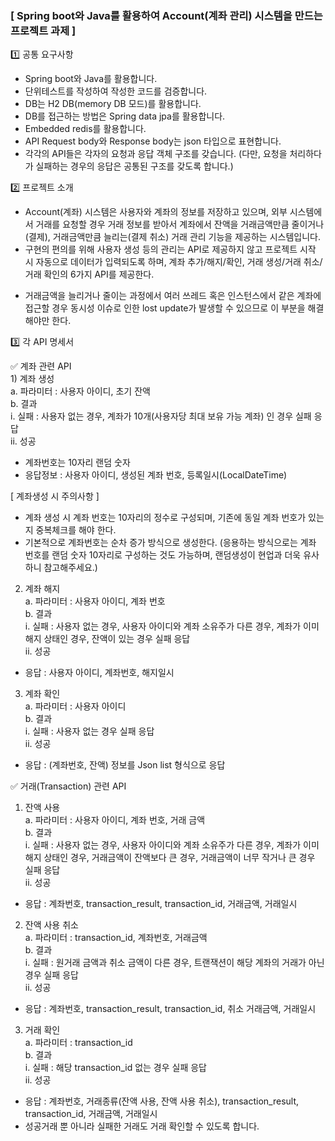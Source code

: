 ###   [ Spring boot와 Java를 활용하여 Account(계좌 관리) 시스템을 만드는 프로젝트 과제 ]

1️⃣ 공통 요구사항  
- Spring boot와 Java를 활용합니다.  
- 단위테스트를 작성하여 작성한 코드를 검증합니다.  
- DB는 H2 DB(memory DB 모드)를 활용합니다.  
- DB를 접근하는 방법은 Spring data jpa를 활용합니다.  
- Embedded redis를 활용합니다.  
- API Request body와 Response body는 json 타입으로 표현합니다.  
- 각각의 API들은 각자의 요청과 응답 객체 구조를 갖습니다. (다만, 요청을 처리하다가 실패하는 경우의 응답은 공통된 구조를 갖도록 합니다.)  
  
2️⃣ 프로젝트 소개  
- Account(계좌) 시스템은 사용자와 계좌의 정보를 저장하고 있으며, 외부 시스템에서 거래를 요청할 경우 거래 정보를 받아서 계좌에서 잔액을 거래금액만큼 줄이거나(결제), 거래금액만큼 늘리는(결제 취소) 거래 관리 기능을 제공하는 시스템입니다.  
- 구현의 편의를 위해 사용자 생성 등의 관리는 API로 제공하지 않고 프로젝트 시작 시 자동으로 데이터가 입력되도록 하며, 계좌 추가/해지/확인, 거래 생성/거래 취소/거래 확인의 6가지 API를 제공한다.  
* 거래금액을 늘리거나 줄이는 과정에서 여러 쓰레드 혹은 인스턴스에서 같은 계좌에 접근할 경우 동시성 이슈로 인한 lost update가 발생할 수 있으므로 이 부분을 해결해야만 한다.  
  
3️⃣ 각 API 명세서  
  
✅ 계좌 관련 API  
1) 계좌 생성  
a. 파라미터 : 사용자 아이디, 초기 잔액  
b. 결과  
i. 실패 : 사용자 없는 경우, 계좌가 10개(사용자당 최대 보유 가능 계좌) 인 경우 실패 응답  
ii. 성공  
- 계좌번호는 10자리 랜덤 숫자  
- 응답정보 : 사용자 아이디, 생성된 계좌 번호, 등록일시(LocalDateTime)  
  
[ 계좌생성 시 주의사항 ]  
- 계좌 생성 시 계좌 번호는 10자리의 정수로 구성되며, 기존에 동일 계좌 번호가 있는지 중복체크를 해야 한다.  
- 기본적으로 계좌번호는 순차 증가 방식으로 생성한다. (응용하는 방식으로는 계좌 번호를 랜덤 숫자 10자리로 구성하는 것도 가능하며, 랜덤생성이 현업과 더욱 유사하니 참고해주세요.)  
  
2) 계좌 해지  
a. 파라미터 : 사용자 아이디, 계좌 번호  
b. 결과  
i. 실패 : 사용자 없는 경우, 사용자 아이디와 계좌 소유주가 다른 경우, 계좌가 이미 해지 상태인 경우, 잔액이 있는 경우 실패 응답  
ii. 성공  
- 응답 : 사용자 아이디, 계좌번호, 해지일시  
  
3) 계좌 확인  
a. 파라미터 : 사용자 아이디  
b. 결과  
i. 실패 : 사용자 없는 경우 실패 응답  
ii. 성공  
- 응답 : (계좌번호, 잔액) 정보를 Json list 형식으로 응답  
  
✅ 거래(Transaction) 관련 API  
1) 잔액 사용  
a. 파라미터 : 사용자 아이디, 계좌 번호, 거래 금액  
b. 결과  
i. 실패 : 사용자 없는 경우, 사용자 아이디와 계좌 소유주가 다른 경우, 계좌가 이미 해지 상태인 경우, 거래금액이 잔액보다 큰 경우, 거래금액이 너무 작거나 큰 경우 실패 응답  
ii. 성공  
- 응답 : 계좌번호, transaction_result, transaction_id, 거래금액, 거래일시  
  
2) 잔액 사용 취소  
a. 파라미터 : transaction_id, 계좌번호, 거래금액  
b. 결과  
i. 실패 : 원거래 금액과 취소 금액이 다른 경우, 트랜잭션이 해당 계좌의 거래가 아닌경우 실패 응답  
ii. 성공  
- 응답 : 계좌번호, transaction_result, transaction_id, 취소 거래금액, 거래일시  
  
3) 거래 확인  
a. 파라미터 : transaction_id  
b. 결과  
i. 실패 : 해당 transaction_id 없는 경우 실패 응답  
ii. 성공  
- 응답 : 계좌번호, 거래종류(잔액 사용, 잔액 사용 취소), transaction_result, transaction_id, 거래금액, 거래일시  
- 성공거래 뿐 아니라 실패한 거래도 거래 확인할 수 있도록 합니다.